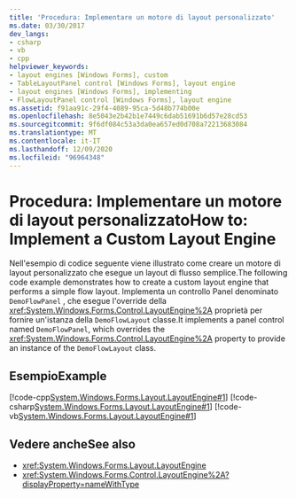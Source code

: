 ```yaml
---
title: 'Procedura: Implementare un motore di layout personalizzato'
ms.date: 03/30/2017
dev_langs:
- csharp
- vb
- cpp
helpviewer_keywords:
- layout engines [Windows Forms], custom
- TableLayoutPanel control [Windows Forms], layout engine
- layout engines [Windows Forms], implementing
- FlowLayoutPanel control [Windows Forms], layout engine
ms.assetid: f91aa91c-29f4-4089-95ca-5d48b774b00e
ms.openlocfilehash: 8e5043e2b42b1e7449c6dab51691b6d57e28cd53
ms.sourcegitcommit: 9f6df084c53a3da0ea657ed0d708a72213683084
ms.translationtype: MT
ms.contentlocale: it-IT
ms.lasthandoff: 12/09/2020
ms.locfileid: "96964348"
---
```

# <a name="how-to-implement-a-custom-layout-engine"></a><span data-ttu-id="4e183-102">Procedura: Implementare un motore di layout personalizzato</span><span class="sxs-lookup"><span data-stu-id="4e183-102">How to: Implement a Custom Layout Engine</span></span>
<span data-ttu-id="4e183-103">Nell'esempio di codice seguente viene illustrato come creare un motore di layout personalizzato che esegue un layout di flusso semplice.</span><span class="sxs-lookup"><span data-stu-id="4e183-103">The following code example demonstrates how to create a custom layout engine that performs a simple flow layout.</span></span> <span data-ttu-id="4e183-104">Implementa un controllo Panel denominato `DemoFlowPanel` , che esegue l'override della <xref:System.Windows.Forms.Control.LayoutEngine%2A> proprietà per fornire un'istanza della `DemoFlowLayout` classe.</span><span class="sxs-lookup"><span data-stu-id="4e183-104">It implements a panel control named `DemoFlowPanel`, which overrides the <xref:System.Windows.Forms.Control.LayoutEngine%2A> property to provide an instance of the `DemoFlowLayout` class.</span></span>  
  
## <a name="example"></a><span data-ttu-id="4e183-105">Esempio</span><span class="sxs-lookup"><span data-stu-id="4e183-105">Example</span></span>  
 [!code-cpp[System.Windows.Forms.Layout.LayoutEngine#1](~/samples/snippets/cpp/VS_Snippets_Winforms/System.Windows.Forms.Layout.LayoutEngine/cpp/DemoFlowLayout.cpp#1)]
 [!code-csharp[System.Windows.Forms.Layout.LayoutEngine#1](~/samples/snippets/csharp/VS_Snippets_Winforms/System.Windows.Forms.Layout.LayoutEngine/CS/DemoFlowLayout.cs#1)]
 [!code-vb[System.Windows.Forms.Layout.LayoutEngine#1](~/samples/snippets/visualbasic/VS_Snippets_Winforms/System.Windows.Forms.Layout.LayoutEngine/VB/DemoFlowLayout.vb#1)]  
  
## <a name="see-also"></a><span data-ttu-id="4e183-106">Vedere anche</span><span class="sxs-lookup"><span data-stu-id="4e183-106">See also</span></span>

- <xref:System.Windows.Forms.Layout.LayoutEngine>
- <xref:System.Windows.Forms.Control.LayoutEngine%2A?displayProperty=nameWithType>
